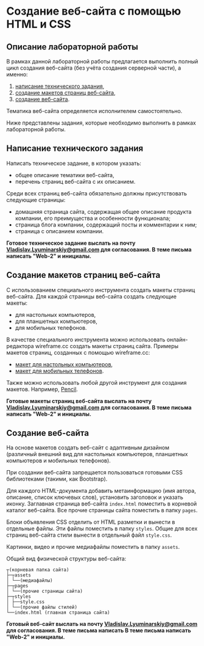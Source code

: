 # Создание веб-сайта с помощью HTML и CSS

## Описание лабораторной работы

В рамках данной лабораторной работы предлагается выполнить полный цикл создания веб-сайта (без учёта создания серверной части), а именно:

1. [написание технического задания](#Написание-технического-задания),
2. [создание макетов страниц веб-сайта](#Создание-макетов-страниц-веб-сайта),
3. [создание веб-сайта](#Создание-веб-сайта).

Тематика веб-сайта определяется исполнителем самостоятельно.

Ниже представлены задания, которые необходимо выполнить в рамках лабораторной работы.

## Написание технического задания

Написать техническое задание, в котором указать:

- общее описание тематики веб-сайта,
- перечень страниц веб-сайта с их описанием.

Среди всех страниц веб-сайта обязательно должны присутствовать следующие страницы:

- домашняя страница сайта, содержащая общее описание продукта компании, его преимущества и особенности функционала;
- страница блога компании, содержащий посты и комментарии к ним;
- страница с описанием компании.

**Готовое техническое задание выслать на почту Vladislav.Lyuminarskiy@gmail.com для согласования. В теме письма написать "Web-2" и инициалы.**

## Создание макетов страниц веб-сайта

С использованием специального инструмента создать макеты страниц веб-сайта. Для каждой страницы веб-сайта создать следующие макеты:

- для настольных компьютеров,
- для планшетных компьютеров,
- для мобильных телефонов.

В качестве специального инструмента можно использовать онлайн-редактора wireframe.cc создать макеты страниц сайта. Примеры макетов страниц, созданных с помощью wireframe.cc:

- [макет для настольных компьютеров](https://wireframe.cc/example),
- [макет для мобильных телефонов](https://wireframe.cc/examplemobile).

Также можно использовать любой другой инструмент для создания макетов. Например, [Pencil](https://pencil.evolus.vn/).

**Готовые макеты страниц веб-сайта выслать на почту Vladislav.Lyuminarskiy@gmail.com для согласования. В теме письма написать "Web-2" и инициалы.**

## Создание веб-сайта

На основе макетов создать веб-сайт с адаптивным дизайном (различный внешний вид для настольных компьютеров, планшетных компьютеров и мобильных телефонов).

При создании веб-сайта запрещается пользоваться готовыми CSS библиотеками (такими,  как Bootstrap).

Для каждого HTML-документа добавить метаинформацию (имя автора, описание, список ключевых слов), установить заголовок и указать иконку. Заглавная страница веб-сайта `index.html` поместить в корневой каталог веб-сайта. Все прочие страницы сайта поместить в папку `pages`.

Блоки объявления CSS отделить от HTML разметки и вынести в отдельные файлы. Эти файлы поместить в папку `styles`. Общие для всех страниц веб-сайта стили вынести в отдельный файл `style.css`.

Картинки, видео и прочие медиафайлы поместить в папку `assets`.

Общий вид физической структуры веб-сайта:

```
┬(корневая папка сайта)
├─┬assets
│ └──(медиафайлы)
├─┬pages
│ └──(прочие страницы сайта)
├─┬styles
│ ├──style.css
│ └──(прочие файлы стилей)
└──index.html (главная страница сайта)
```

**Готовый веб-сайт выслать на почту Vladislav.Lyuminarskiy@gmail.com для согласования. В теме письма написать В теме письма написать "Web-2" и инициалы.**